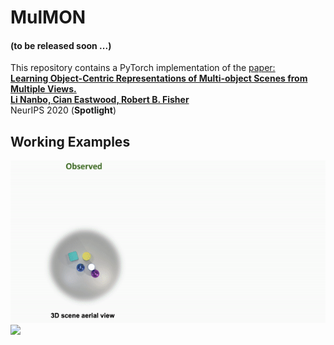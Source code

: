 # MulMON

#### (to be released soon ...)

This repository contains a PyTorch implementation of the [paper:  
**Learning Object-Centric Representations of Multi-object Scenes from Multiple Views.  
Li Nanbo, Cian Eastwood, Robert B. Fisher**](https://github.com/NanboLi/MulMON)  
NeurIPS 2020 (**Spotlight**)


## Working Examples
<p float="left">
    <img src="assets/work1.gif" width="800"/>  
    <img src="assets/dist1.gif" width="800"/>
</p>
